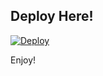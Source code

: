 ## Deploy Here!
[![Deploy](https://www.herokucdn.com/deploy/button.svg)](https://dashboard.heroku.com/new?template=https://github.com/howardwolo/gdrive/tree/main)

Enjoy!
